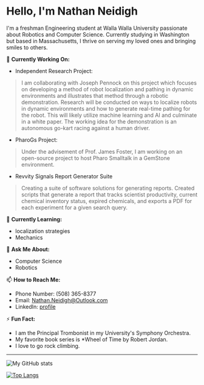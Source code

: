 # Hello, I'm Nathan Neidigh

I'm a freshman Engineering student at Walla Walla University passionate about Robotics and Computer Science. Currently studying in Washington but based in Massachusetts, I thrive on serving my loved ones and bringing smiles to others.

🔭 **Currently Working On:**
- Independent Research Project:
> I am collaborating with Joseph Pennock on this project which focuses on developing a method of robot localization and pathing in dynamic environments and illustrates that method through a robotic demonstration. Research will be conducted on ways to localize robots in dynamic environments and how to generate real-time pathing for the robot. This will likely utilize machine learning and AI and culminate in a white paper. The working idea for the demonstration is an autonomous go-kart racing against a human driver.
- PharoGs Project:
> Under the advisement of Prof. James Foster, I am working on an open-source project to host Pharo Smalltalk in a GemStone environment.
- Revvity Signals Report Generator Suite
> Creating a suite of software solutions for generating reports. Created scripts that generate a report that tracks scientist productivity, current chemical inventory status, expired chemicals, and exports a PDF for each experiment for a given search query.

🌱 **Currently Learning:**
- localization strategies
- Mechanics

💬 **Ask Me About:**
- Computer Science
- Robotics

📫 **How to Reach Me:** 
- Phone Number: (508) 365-8377
- Email: Nathan.Neidigh@Outlook.com
- LinkedIn: [profile](https://www.linkedin.com/in/nathan-neidigh/)

⚡ **Fun Fact:**
- I am the Principal Trombonist in my University's Symphony Orchestra.
- My favorite book series is *Wheel of Time by Robert Jordan.
- I love to go rock climbing.

---

![My GitHub stats](https://github-readme-stats.vercel.app/api?username=NathanNeidigh&show_icons=true&theme=radical)

[![Top Langs](https://github-readme-stats.vercel.app/api/top-langs/?username=NathanNeidigh&layout=compact&theme=radical)](https://github.com/NathanNeidigh/github-readme-stats)

